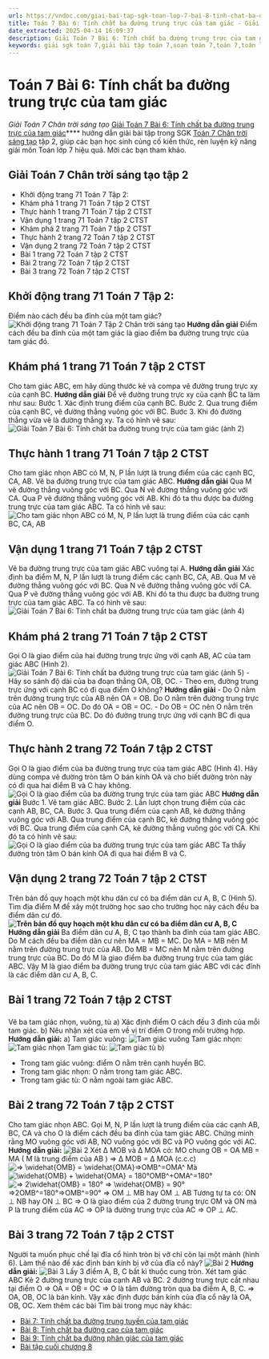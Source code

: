 ```yaml
---
url: https://vndoc.com/giai-bai-tap-sgk-toan-lop-7-bai-8-tinh-chat-ba-duong-trung-truc-cua-tam-giac-150138
title: Toán 7 Bài 6: Tính chất ba đường trung trực của tam giác - Giải Toán 7 Chân trời sáng tạo - VnDoc.com
date_extracted: 2025-04-14 16:09:37
description: Giải Toán 7 Bài 6: Tính chất ba đường trung trực của tam giác Chân trời sáng tạo bao gồm đáp án và lời giải chi tiết cho từng bài tập trong SGK Toán 7 cho các em học sinh tham khảo luyện Giải Toán 7 hiệu quả.
keywords: giải sgk toán 7,giải bài tập toán 7,soạn toán 7,toán 7,toán lớp 7,giải toán 7,sgk toán 7,toan 7,giai toan 7,toán 7 tập 2,toán lớp 7 tập 2,bài tập toán lớp 7,giải bài tập toán lớp 7,sgk toán 7 tập 2,toán 7 chân trời sáng tạo,giải toán 7 chân trời sáng tạo,soạn Toán 7 chân trời sáng tạo,toán 7 ctst,Toán 7 Bài 6 Tính chất ba đường trung trực của tam giác,Giải Toán 7 Bài 6 Tính chất ba đường trung trực của tam giác
---
```


# Toán 7 Bài 6: Tính chất ba đường trung trực của tam giác
 _Giải Toán 7 Chân trời sáng tạo_
[Giải Toán 7 Bài 6: Tính chất ba đường trung trực của tam giác](<https://vndoc.com/giai-bai-tap-sgk-toan-lop-7-bai-8-tinh-chat-ba-duong-trung-truc-cua-tam-giac-150138>)**** hướng dẫn giải bài tập trong SGK [Toán 7 Chân trời sáng tạo](<https://vndoc.com/toan-7-tap-2-ctst>) tập 2, giúp các bạn học sinh củng cố kiến thức, rèn luyện kỹ năng giải môn Toán lớp 7 hiệu quả. Mời các bạn tham khảo.
## Giải Toán 7 Chân trời sáng tạo tập 2
  * Khởi động trang 71 Toán 7 Tập 2: 
  * Khám phá 1 trang 71 Toán 7 tập 2 CTST 
  * Thực hành 1 trang 71 Toán 7 tập 2 CTST 
  * Vận dụng 1 trang 71 Toán 7 tập 2 CTST 
  * Khám phá 2 trang 71 Toán 7 tập 2 CTST 
  * Thực hành 2 trang 72 Toán 7 tập 2 CTST 
  * Vận dụng 2 trang 72 Toán 7 tập 2 CTST 
  * Bài 1 trang 72 Toán 7 tập 2 CTST
  * Bài 2 trang 72 Toán 7 tập 2 CTST
  * Bài 3 trang 72 Toán 7 tập 2 CTST

## **Khởi động trang 71 Toán 7 Tập 2:**
Điểm nào cách đều ba đỉnh của một tam giác?
![Khởi động trang 71 Toán 7 Tập 2 Chân trời sáng tạo](https://i.vdoc.vn/data/image/2025/03/21/khoi-dong-trang-71-toan-7-tap-2-144923.png)
**Hướng dẫn giải**
Điểm cách đều ba đỉnh của một tam giác là giao điểm ba đường trung trực của tam giác đó.
## **Khám phá 1 trang 71 Toán 7 tập 2 CTST**
Cho tam giác ABC, em hãy dùng thước kẻ và compa vẽ đường trung trực xy của cạnh BC.
**Hướng dẫn giải**
Để vẽ đường trung trực xy của cạnh BC ta làm như sau:
Bước 1. Xác định trung điểm của cạnh BC.
Bước 2. Qua trung điểm của cạnh BC, vẽ đường thẳng vuông góc với BC.
Bước 3. Khi đó đường thẳng vừa vẽ là đường thẳng xy.
Ta có hình vẽ sau:
![Giải Toán 7 Bài 6: Tính chất ba đường trung trực của tam giác \(ảnh 2\)](https://i.vdoc.vn/data/image/2022/12/28/kham-pha-1-trang-71-toan-7-tap-2-144924.png)
## **Thực hành 1 trang 71 Toán 7 tập 2 CTST**
Cho tam giác nhọn ABC có M, N, P lần lượt là trung điểm của các cạnh BC, CA, AB. Vẽ ba đường trung trực của tam giác ABC.
**Hướng dẫn giải**
Qua M vẽ đường thẳng vuông góc với BC.
Qua N vẽ đường thẳng vuông góc với CA.
Qua P vẽ đường thẳng vuông góc với AB.
Khi đó ta thu được ba đường trung trực của tam giác ABC.
Ta có hình vẽ sau:
![Cho tam giác nhọn ABC có M, N, P lần lượt là trung điểm của các cạnh BC, CA, AB](https://i.vdoc.vn/data/image/2022/12/28/thuc-hanh-1-trang-71-toan-7-tap-2-144925.png)
## **Vận dụng 1 trang 71 Toán 7 tập 2 CTST**
Vẽ ba đường trung trực của tam giác ABC vuông tại A.
**Hướng dẫn giải**
Xác định ba điểm M, N, P lần lượt là trung điểm các cạnh BC, CA, AB.
Qua M vẽ đường thẳng vuông góc với BC.
Qua N vẽ đường thẳng vuông góc với CA.
Qua P vẽ đường thẳng vuông góc với AB.
Khi đó ta thu được ba đường trung trực của tam giác ABC.
Ta có hình vẽ sau:
![Giải Toán 7 Bài 6: Tính chất ba đường trung trực của tam giác \(ảnh 4\)](https://i.vdoc.vn/data/image/2022/12/28/van-dung-1-trang-71-toan-7-tap-2-144926.png)
## **Khám phá 2 trang 71 Toán 7 tập 2 CTST**
Gọi O là giao điểm của hai đường trung trực ứng với cạnh AB, AC của tam giác ABC \(Hình 2\).
![Giải Toán 7 Bài 6: Tính chất ba đường trung trực của tam giác \(ảnh 5\)](https://i.vdoc.vn/data/image/2022/12/28/kham-pha-2-trang-71-toan-7-tap-2-144927.png)
\- Hãy so sánh độ dài của ba đoạn thẳng OA, OB, OC.
\- Theo em, đường trung trực ứng với cạnh BC có đi qua điểm O không?
**Hướng dẫn giải**
\- Do O nằm trên đường trung trực của AB nên OA = OB.
Do O nằm trên đường trung trực của AC nên OB = OC.
Do đó OA = OB = OC.
\- Do OB = OC nên O nằm trên đường trung trực của BC.
Do đó đường trung trực ứng với cạnh BC đi qua điểm O.
## **Thực hành 2 trang 72 Toán 7 tập 2 CTST**
Gọi O là giao điểm của ba đường trung trực của tam giác ABC \(Hình 4\). Hãy dùng compa vẽ đường tròn tâm O bán kính OA và cho biết đường tròn này có đi qua hai điểm B và C hay không.
![Gọi O là giao điểm của ba đường trung trực của tam giác ABC ](https://i.vdoc.vn/data/image/2022/12/28/thuc-hanh-2-trang-72-toan-7-tap-2-144928.png)
**Hướng dẫn giải**
Bước 1. Vẽ tam giác ABC.
Bước 2. Lần lượt chọn trung điểm của các cạnh AB, BC, CA.
Bước 3. Qua trung điểm của cạnh AB, kẻ đường thẳng vuông góc với AB.
Qua trung điểm của cạnh BC, kẻ đường thẳng vuông góc với BC.
Qua trung điểm của cạnh CA, kẻ đường thẳng vuông góc với CA.
Khi đó ta có hình vẽ sau:
![Gọi O là giao điểm của ba đường trung trực của tam giác ABC ](https://i.vdoc.vn/data/image/2022/12/28/thuc-hanh-2-trang-72-toan-7-tap-2-144929.png)
Ta thấy đường tròn tâm O bán kính OA đi qua hai điểm B và C.
## **Vận dụng 2 trang 72 Toán 7 tập 2 CTST**
Trên bản đồ quy hoạch một khu dân cư có ba điểm dân cư A, B, C \(Hình 5\). Tìm địa điểm M để xây một trường học sao cho trường học này cách đều ba điểm dân cư đó.
**![Trên bản đồ quy hoạch một khu dân cư có ba điểm dân cư A, B, C ](https://i.vdoc.vn/data/image/2022/12/28/van-dung-2-trang-72-toan-7-tap-2-144930.png)**
**Hướng dẫn giải**
Ba điểm dân cư A, B, C tạo thành ba đỉnh của tam giác ABC.
Do M cách đều ba điểm dân cư nên MA = MB = MC.
Do MA = MB nên M nằm trên đường trung trực của AB.
Do MB = MC nên M nằm trên đường trung trực của BC.
Do đó M là giao điểm ba đường trung trực của tam giác ABC.
Vậy M là giao điểm ba đường trung trực của tam giác ABC với các đỉnh là các điểm dân cư A, B, C.
## **Bài 1 trang 72 Toán 7 tập 2 CTST**
### 
Vẽ ba tam giác nhọn, vuông, tù
a\) Xác định điểm O cách đều 3 đỉnh của mỗi tam giác.
b\) Nêu nhận xét của em về vị trí điểm O trong mỗi trường hợp.
**Hướng dẫn giải:**
a\) Tam giác vuông:
![Tam giác vuông](https://o.rada.vn/data/image/2022/06/30/Toan-7-chuong-8-bai-6-1.jpg)
Tam giác nhọn:
![Tam giác nhọn](https://o.rada.vn/data/image/2022/06/30/Toan-7-chuong-8-bai-6-2.jpg)
Tam giác tù:
![Tam giác tù](https://o.rada.vn/data/image/2022/06/30/Toan-7-chuong-8-bai-6-3.jpg)
b\)
  * Trong tam giác vuông: điểm O nằm trên cạnh huyền BC.
  * Trong tam giác nhọn: O nằm trong tam giác ABC.
  * Trong tam giác tù: O nằm ngoài tam giác ABC.

## **Bài 2 trang 72 Toán 7 tập 2 CTST**
Cho tam giác nhọn ABC. Gọi M, N, P lần lượt là trung điểm của các cạnh AB, BC, CA và cho O là điểm cách đều ba đỉnh của tam giác ABC. Chứng minh rằng MO vuông góc với AB, NO vuông góc với BC và PO vuông góc với AC.
**Hướng dẫn giải:**
![Bài 2](https://o.rada.vn/data/image/2022/06/30/Toan-7-chuong-8-bai-6-7.jpg)
Xét ∆ MOB và ∆ MOA có:
MO chung
OB = OA
MB = MA \( M là trung điểm của AB \)
=> ∆ MOB = ∆ MOA \(c.c.c\)
![=> \\widehat{OMB} = \\widehat{OMA}](https://i.vdoc.vn/data/image/blank.png)=>OMB^=OMA^
Mà ![\\widehat{OMB} + \\widehat{OMA} = 180°](https://i.vdoc.vn/data/image/blank.png)OMB^+OMA^=180°
![=>  2\\widehat{OMB} = 180° => \\widehat{OMB} = 90°](https://i.vdoc.vn/data/image/blank.png)=>2OMB^=180°=>OMB^=90°
=> OM ⊥ MB hay OM ⊥ AB
Tương tự ta có: ON ⊥ NB hay ON ⊥ BC
=> O là giao điểm của 2 đường trung trực OM và ON
mà P là trung điểm của AC
=> OP là đường trung trực của AC
=> OP ⊥ AC.
## **Bài 3 trang 72 Toán 7 tập 2 CTST**
Người ta muốn phục chế lại đĩa cổ hình tròn bị vỡ chỉ còn lại một mảnh \(hình 6\). Làm thế nào để xác định bán kính bị vỡ của đĩa cổ này?
![Bài 2](https://o.rada.vn/data/image/2022/06/30/Toan-7-chuong-8-bai-6-4.jpg)
**Hướng dẫn giải:**
![Bài 3](https://o.rada.vn/data/image/2022/06/30/Toan-7-chuong-8-bai-6-5.jpg)
Lấy 3 điểm A, B, C bất kì thuộc cung tròn.
Xét tam giác ABC
Kẻ 2 đường trung trực của cạnh AB và BC. 2 đường trung trực cắt nhau tại điểm O
=> OA = OB = OC
=> O là tâm đường tròn qua ba điểm A, B, C.
=> OA, OB, OC là bán kính.
Vậy xác định được bán kính của đĩa cổ nãy là OA, OB, OC.
Xem thêm các bài Tìm bài trong mục này khác:
  * [Bài 7: Tính chất ba đường trung tuyến của tam giác](</giai-bai-tap-sgk-toan-lop-7-bai-4-tinh-chat-ba-duong-trung-tuyen-cua-tam-giac-150072>)
  * [Bài 8: Tính chất ba đường cao của tam giác](</giai-bai-tap-sgk-toan-lop-7-bai-9-tinh-chat-ba-duong-cao-cua-tam-giac-150145>)
  * [Bài 9: Tính chất ba đường phân giác của tam giác](</giai-bai-tap-sgk-toan-lop-7-bai-6-tinh-chat-ba-duong-phan-giac-cua-tam-giac-150117>)
  * [Bài tập cuối chương 8](</toan-7-bai-tap-cuoi-chuong-8-chan-troi-sang-tao-285515>)

